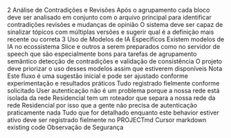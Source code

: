  2 Análise de Contradições e Revisões
Após o agrupamento cada bloco deve ser analisado em conjunto com o arquivo principal para identificar contradições revisões e mudanças de opinião
 O sistema deve ser capaz de sinalizar tópicos com múltiplas versões e sugerir qual é a definição mais recente ou correta
 3 Uso de Modelos de IA Específicos
Existem modelos de IA no ecossistema Slice e outros a serem preparados como no servidor de speech que são especialmente bons para tarefas de agrupamento semântico detecção de contradições e validação de consistência
 O projeto deve priorizar o uso desses modelos assim que estiverem disponíveis
 Nota
Este fluxo é uma sugestão inicial e pode ser ajustado conforme experimentação e resultados práticos
Tudo registrado fielmente conforme solicitado
User
autenticação não é um problema porque a nossa rede está isolada da rede Residencial tem um roteador que separa a nossa rede da rede Residencial por isso que a gente não precisa de autenticação praticamente nada
Tudo que for detalhado enquanto este behavior estiver ativo deve ser registrado fielmente no PROJECTmd
Cursor
markdown
  existing code 
 Observação de Segurança